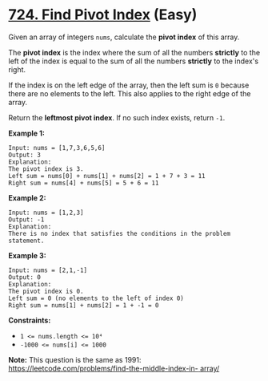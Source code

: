 # [724. Find Pivot Index][link] (Easy)

[link]: https://leetcode.com/problems/find-pivot-index/

Given an array of integers `nums`, calculate the **pivot index** of this array.

The **pivot index** is the index where the sum of all the numbers **strictly** to the left of the
index is equal to the sum of all the numbers **strictly** to the index's right.

If the index is on the left edge of the array, then the left sum is `0` because there are no
elements to the left. This also applies to the right edge of the array.

Return the **leftmost pivot index**. If no such index exists, return `-1`.

**Example 1:**

```
Input: nums = [1,7,3,6,5,6]
Output: 3
Explanation:
The pivot index is 3.
Left sum = nums[0] + nums[1] + nums[2] = 1 + 7 + 3 = 11
Right sum = nums[4] + nums[5] = 5 + 6 = 11
```

**Example 2:**

```
Input: nums = [1,2,3]
Output: -1
Explanation:
There is no index that satisfies the conditions in the problem statement.
```

**Example 3:**

```
Input: nums = [2,1,-1]
Output: 0
Explanation:
The pivot index is 0.
Left sum = 0 (no elements to the left of index 0)
Right sum = nums[1] + nums[2] = 1 + -1 = 0
```

**Constraints:**

- `1 <= nums.length <= 10⁴`
- `-1000 <= nums[i] <= 1000`

**Note:** This question is the same as 1991: [https://leetcode.com/problems/find-the-middle-index-in-
array/](https://leetcode.com/problems/find-the-middle-index-in-array/)

